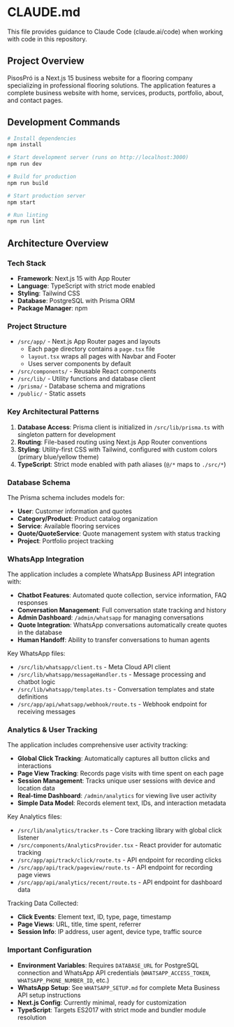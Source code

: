 # CLAUDE.md

This file provides guidance to Claude Code (claude.ai/code) when working with code in this repository.

## Project Overview

PisosPró is a Next.js 15 business website for a flooring company specializing in professional flooring solutions. The application features a complete business website with home, services, products, portfolio, about, and contact pages.

## Development Commands

```bash
# Install dependencies
npm install

# Start development server (runs on http://localhost:3000)
npm run dev

# Build for production
npm run build

# Start production server
npm start

# Run linting
npm run lint
```

## Architecture Overview

### Tech Stack
- **Framework**: Next.js 15 with App Router
- **Language**: TypeScript with strict mode enabled
- **Styling**: Tailwind CSS
- **Database**: PostgreSQL with Prisma ORM
- **Package Manager**: npm

### Project Structure
- `/src/app/` - Next.js App Router pages and layouts
  - Each page directory contains a `page.tsx` file
  - `layout.tsx` wraps all pages with Navbar and Footer
  - Uses server components by default
- `/src/components/` - Reusable React components
- `/src/lib/` - Utility functions and database client
- `/prisma/` - Database schema and migrations
- `/public/` - Static assets

### Key Architectural Patterns

1. **Database Access**: Prisma client is initialized in `/src/lib/prisma.ts` with singleton pattern for development
2. **Routing**: File-based routing using Next.js App Router conventions
3. **Styling**: Utility-first CSS with Tailwind, configured with custom colors (primary blue/yellow theme)
4. **TypeScript**: Strict mode enabled with path aliases (`@/*` maps to `./src/*`)

### Database Schema
The Prisma schema includes models for:
- **User**: Customer information and quotes
- **Category/Product**: Product catalog organization
- **Service**: Available flooring services
- **Quote/QuoteService**: Quote management system with status tracking
- **Project**: Portfolio project tracking

### WhatsApp Integration
The application includes a complete WhatsApp Business API integration with:
- **Chatbot Features**: Automated quote collection, service information, FAQ responses
- **Conversation Management**: Full conversation state tracking and history
- **Admin Dashboard**: `/admin/whatsapp` for managing conversations
- **Quote Integration**: WhatsApp conversations automatically create quotes in the database
- **Human Handoff**: Ability to transfer conversations to human agents

Key WhatsApp files:
- `/src/lib/whatsapp/client.ts` - Meta Cloud API client
- `/src/lib/whatsapp/messageHandler.ts` - Message processing and chatbot logic
- `/src/lib/whatsapp/templates.ts` - Conversation templates and state definitions
- `/src/app/api/whatsapp/webhook/route.ts` - Webhook endpoint for receiving messages

### Analytics & User Tracking
The application includes comprehensive user activity tracking:
- **Global Click Tracking**: Automatically captures all button clicks and interactions
- **Page View Tracking**: Records page visits with time spent on each page
- **Session Management**: Tracks unique user sessions with device and location data
- **Real-time Dashboard**: `/admin/analytics` for viewing live user activity
- **Simple Data Model**: Records element text, IDs, and interaction metadata

Key Analytics files:
- `/src/lib/analytics/tracker.ts` - Core tracking library with global click listener
- `/src/components/AnalyticsProvider.tsx` - React provider for automatic tracking
- `/src/app/api/track/click/route.ts` - API endpoint for recording clicks
- `/src/app/api/track/pageview/route.ts` - API endpoint for recording page views
- `/src/app/api/analytics/recent/route.ts` - API endpoint for dashboard data

Tracking Data Collected:
- **Click Events**: Element text, ID, type, page, timestamp
- **Page Views**: URL, title, time spent, referrer
- **Session Info**: IP address, user agent, device type, traffic source

### Important Configuration
- **Environment Variables**: Requires `DATABASE_URL` for PostgreSQL connection and WhatsApp API credentials (`WHATSAPP_ACCESS_TOKEN`, `WHATSAPP_PHONE_NUMBER_ID`, etc.)
- **WhatsApp Setup**: See `WHATSAPP_SETUP.md` for complete Meta Business API setup instructions
- **Next.js Config**: Currently minimal, ready for customization
- **TypeScript**: Targets ES2017 with strict mode and bundler module resolution